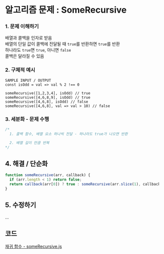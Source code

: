 # 알고리즘 문제 : SomeRecursive

### 1. 문제 이해하기
배열과 콜백을 인자로 받음   
배열의 단일 값이 콜백에 전달될 때 `true`를 반환하면 `true`를 반환   
하나라도 `true`면 `true`, 아니면 `false`    
콜백은 달라질 수 있음   

### 2. 구체적 예시
```
SAMPLE INPUT / OUTPUT
const isOdd = val => val % 2 !== 0

someRecursive([1,2,3,4], isOdd) // true
someRecursive([4,6,8,9], isOdd) // true
someRecursive([4,6,8], isOdd) // false
someRecursive([4,6,8], val => val > 10) // false
```

### 3. 세분화 - 문제 수행
```javascript
/*
  1. 콜백 함수, 배열 요소 하나씩 전달 - 하나라도 true가 나오면 반환

  2. 배열 길이 만큼 반복
*/
```

## 4. 해결 / 단순화
```javascript
function someRecursive(arr, callback) {
  if (arr.length < 1) return false;
  return callback(arr[0]) ? true : someRecursive(arr.slice(1), callback)
}
```

## 5. 수정하기
...

## 코드
[재귀 함수 - someRecursive.js](../../../algorithm/problem/recursion/problem/someRecursive.js)